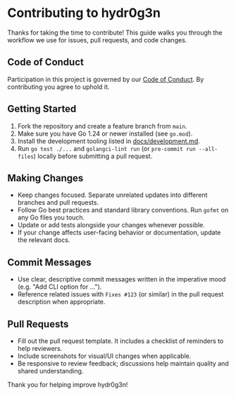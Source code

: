 # Contributing to hydr0g3n

Thanks for taking the time to contribute! This guide walks you through the workflow we use for issues, pull requests, and code changes.

## Code of Conduct

Participation in this project is governed by our [Code of Conduct](CODE_OF_CONDUCT.md). By contributing you agree to uphold it.

## Getting Started

1. Fork the repository and create a feature branch from `main`.
2. Make sure you have Go 1.24 or newer installed (see `go.mod`).
3. Install the development tooling listed in [docs/development.md](docs/development.md).
4. Run `go test ./...` and `golangci-lint run` (or `pre-commit run --all-files`) locally before submitting a pull request.

## Making Changes

- Keep changes focused. Separate unrelated updates into different branches and pull requests.
- Follow Go best practices and standard library conventions. Run `gofmt` on any Go files you touch.
- Update or add tests alongside your changes whenever possible.
- If your change affects user-facing behavior or documentation, update the relevant docs.

## Commit Messages

- Use clear, descriptive commit messages written in the imperative mood (e.g. "Add CLI option for ...").
- Reference related issues with `Fixes #123` (or similar) in the pull request description when appropriate.

## Pull Requests

- Fill out the pull request template. It includes a checklist of reminders to help reviewers.
- Include screenshots for visual/UI changes when applicable.
- Be responsive to review feedback; discussions help maintain quality and shared understanding.

Thank you for helping improve hydr0g3n!
